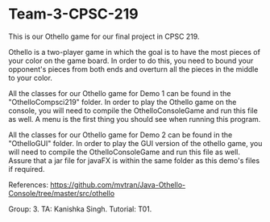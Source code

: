 # Team-3-CPSC-219

This is our Othello game for our final project in CPSC 219. 

Othello is a two-player game in which the goal is to have the most pieces of your color on the game board. In order to do this, you need to bound your opponent's pieces from both ends and overturn all the pieces in the middle to your color. 

All the classes for our Othello game for Demo 1 can be found in the "OthelloCompsci219" folder.
In order to play the Othello game on the console, you will need to compile the OthelloConsoleGame and run this file as well. 
A menu is the first thing you should see when running this program. 

All the classes for our Othello game for Demo 2 can be found in the "OthelloGUI" folder.
In order to play the GUI version of the othello game, you will need to compile the OthelloConsoleGame and run this file as well. 
Assure that a jar file for javaFX is within the same folder as this demo's files if required. 

References: https://github.com/mvtran/Java-Othello-Console/tree/master/src/othello

Group: 3.
TA: Kanishka Singh. 
Tutorial: T01.
